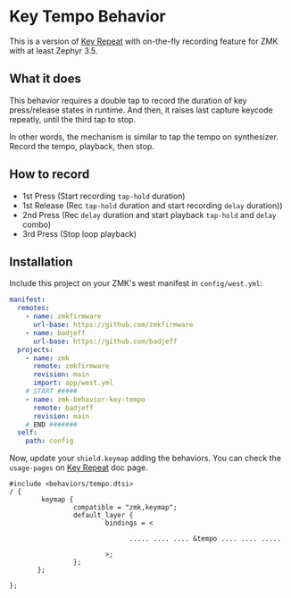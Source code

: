 # Key Tempo Behavior

This is a version of [Key Repeat](https://zmk.dev/docs/behaviors/key-repeat) with on-the-fly recording feature for ZMK with at least Zephyr 3.5.

## What it does

This behavior requires a double tap to record the duration of key press/release states in runtime. And then, it raises last capture keycode repeatly, until the third tap to stop.

In other words, the mechanism is similar to tap the tempo on synthesizer.
Record the tempo, playback, then stop.

## How to record
- 1st Press (Start recording `tap-hold` duration)
- 1st Release (Rec `tap-hold` duration and start recording `delay` duration))
- 2nd Press (Rec `delay` duration and start playback `tap-hold` and `delay` combo)
- 3rd Press (Stop loop playback)

## Installation

Include this project on your ZMK's west manifest in `config/west.yml`:

```yaml
manifest:
  remotes:
    - name: zmkfirmware
      url-base: https://github.com/zmkfirmware
    - name: badjeff
      url-base: https://github.com/badjeff
  projects:
    - name: zmk
      remote: zmkfirmware
      revision: main
      import: app/west.yml
    # START #####
    - name: zmk-behavior-key-tempo
      remote: badjeff
      revision: main
    # END #######
  self:
    path: config
```

Now, update your `shield.keymap` adding the behaviors. You can check the `usage-pages` on [Key Repeat](https://zmk.dev/docs/behaviors/key-repeat) doc page.

```keymap
#include <behaviors/tempo.dtsi>
/ {
        keymap {
                compatible = "zmk,keymap";
                default_layer {
                        bindings = <

                              ..... .... .... &tempo .... .... .....

                        >;
                };
       };

};
```
